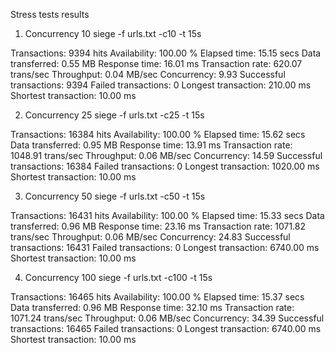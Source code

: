 Stress tests results

1. Concurrency 10
siege -f urls.txt -c10 -t 15s

Transactions:		     9394    hits
Availability:		      100.00 %
Elapsed time:		       15.15 secs
Data transferred:	        0.55 MB
Response time:		       16.01 ms
Transaction rate:	      620.07 trans/sec
Throughput:		        0.04 MB/sec
Concurrency:		        9.93
Successful transactions:     9394
Failed transactions:	        0
Longest transaction:	      210.00 ms
Shortest transaction:	       10.00 ms


2. Concurrency 25
siege -f urls.txt -c25 -t 15s

Transactions:		    16384    hits
Availability:		      100.00 %
Elapsed time:		       15.62 secs
Data transferred:	        0.95 MB
Response time:		       13.91 ms
Transaction rate:	     1048.91 trans/sec
Throughput:		        0.06 MB/sec
Concurrency:		       14.59
Successful transactions:    16384
Failed transactions:	        0
Longest transaction:	     1020.00 ms
Shortest transaction:	       10.00 ms

3. Concurrency 50
siege -f urls.txt -c50 -t 15s

Transactions:		    16431    hits
Availability:		      100.00 %
Elapsed time:		       15.33 secs
Data transferred:	        0.96 MB
Response time:		       23.16 ms
Transaction rate:	     1071.82 trans/sec
Throughput:		        0.06 MB/sec
Concurrency:		       24.83
Successful transactions:    16431
Failed transactions:	        0
Longest transaction:	     6740.00 ms
Shortest transaction:	       10.00 ms

4. Concurrency 100
siege -f urls.txt -c100 -t 15s

Transactions:		    16465    hits
Availability:		      100.00 %
Elapsed time:		       15.37 secs
Data transferred:	        0.96 MB
Response time:		       32.10 ms
Transaction rate:	     1071.24 trans/sec
Throughput:		        0.06 MB/sec
Concurrency:		       34.39
Successful transactions:    16465
Failed transactions:	        0
Longest transaction:	     6740.00 ms
Shortest transaction:	       10.00 ms

